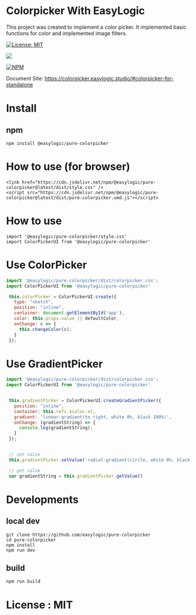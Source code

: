 # Colorpicker With EasyLogic


This project was created to implement a color picker. It implemented basic functions for color and implemented image filters.

[![License: MIT](https://img.shields.io/badge/License-MIT-yellow.svg)](https://opensource.org/licenses/MIT)

[![](https://data.jsdelivr.com/v1/package/npm/easylogic-colorpicker/badge)](https://www.jsdelivr.com/package/npm/easylogic-colorpicker)

[![NPM](https://nodei.co/npm/@easylogic/pure-colorpicker.png)](https://npmjs.org/package/@easylogic/pure-colorpicker)

Document Site: https://colorpicker.easylogic.studio/#colorpicker-for-standalone


# Install 

## npm 

```npm
npm install @easylogic/pure-colorpicker
```

   
# How to use (for  browser) 

```
<link href="https://cdn.jsdelivr.net/npm/@easylogic/pure-colorpicker@latest/dist/style.css" />
<script src="https://cdn.jsdelivr.net/npm/@easylogic/pure-colorpicker@latest/dist/pure-colorpicker.umd.js"></script>
```

# How to use 
 
```
import '@easylogic/pure-colorpicker/style.css'
import ColorPickerUI from '@easylogic/pure-colorpicker' 
```


# Use ColorPicker 

```js
import '@easylogic/pure-colorpicker/dist/colorpicker.css';
import ColorPickerUI from '@easylogic/pure-colorpicker'

 this.colorPicker = ColorPickerUI.create({
   type: "sketch",
   position: "inline",
   container: document.getElementById('app'),
   color: this.props.value || defaultColor,
   onChange: c => {
     this.changeColor(c);
   }
 });

```

# Use GradientPicker 

```js
import '@easylogic/pure-colorpicker/dist/colorpicker.css';
import ColorPickerUI from '@easylogic/pure-colorpicker'


 this.gradientPicker = ColorPickerUI.createGradientPicker({
   position: "inline",
   container: this.refs.$color.el,
   gradient: 'linear-gradient(to right, white 0%, black 100%)',
   onChange: (gradientString) => {
     console.log(gradientString);
   }
 });


 // set value 
 this.gradientPicker.setValue('radial-gradient(circle, white 0%, black 100%'));

 // get value
 var gradientString = this.gradientPicker.getValue()

```


# Developments 

## local dev 

```
git clone https://github.com/easylogic/pure-colorpicker
cd pure-colorpicker
npm install 
npm run dev 
```

## build 

```
npm run build 
```

# License : MIT 
